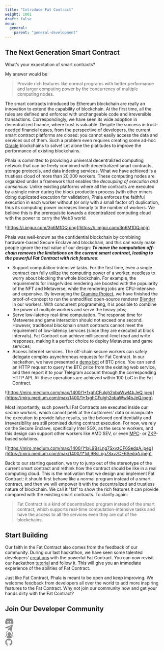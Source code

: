 ```yaml
---
title: "Introduce Fat Contract"
weight: 1001
draft: false
menu:
  general:
    parent: "general-development"
---
```


## The Next Generation Smart Contract

What's your expectation of smart contracts?

My answer would be:

> Provide rich features like normal programs with better performance and larger computing power by the concurrency of multiple computing nodes.

The smart contracts introduced by Ethereum blockchain are really an innovation to extend the capability of blockchain. At the first time, all the rules are defined and enforced with unchangeable code and irreversible transactions. Correspondingly, we have seen its wide adoption in decentralized finance, where trust is valuable. Despite the success in trust-needed financial cases, from the perspective of developers, the current smart contract platforms are closed: you cannot easily access the data and services out of them. Such a problem even requires creating some ad-hoc [Oracle](https://en.wikipedia.org/wiki/Blockchain_oracle) blockchains to solve! Let alone the platitudes to improve the performance of existing blockchains.

Phala is committed to providing a universal decentralized computing network that can be freely combined with decentralized smart contracts, storage protocols, and data indexing services. What we have achieved is a trustless cloud of more than 20,000 workers. These computing nodes are organized under a framework that enables the *decoupling of execution and consensus*: Unlike existing platforms where all the contracts are executed by a single miner during the block production process (with other miners doing duplicated execution for validation), Phala enforces the faithful execution in each worker without (or only with a small factor of) duplication, thus its computing power increases linearly to the number of workers. We believe this is the prerequisite towards a decentralized computing cloud with the power to carry the Web3 world.

![https://i.imgur.com/3p6M1DQ.png](https://i.imgur.com/3p6M1DQ.png)

Phala was well-known as the confidential blockchain by combining hardware-based Secure Enclave and blockchain, and this can easily make people ignore the real value of our design: ***To move the computation off-chain removes the limitations on the current smart contract, leading to the powerful Fat Contract with rich features***:

- Support computation-intensive tasks. For the first time, even a single contract can fully utilize the computing power of a worker, needless to worry about blocking the whole blockchain. For example, the requirements for image/video rendering are boosted with the popularity of the NFT and Metaverse, while the rendering jobs are CPU-intensive and expensive. By leveraging the [Gramine Project](https://github.com/gramineproject/gramine), we have finished the proof-of-concept to run the unmodified open-source renderer [Blender](https://www.blender.org/) in our workers. With concurrent programming, it is possible to combine the power of multiple workers and serve the heavy jobs;
- Serve low-latency real-time computation. The response time for Metaverse and game interaction should not exceed one second. However, traditional blockchain smart contracts cannot meet the requirement of low-latency services (since they are executed at block intervals). Fat Contract can achieve millisecond-level read and write responses, making it a perfect choice to deploy Metaverse and game services;
- Access Internet services. The off-chain secure workers can safely delegate complex asynchronous requests for Fat Contract. In our hackathon, we have presented a [demo bot](https://github.com/Phala-Network/phala-blockchain/tree/encode-hackathon-2021) of BTC price. You can send an HTTP request to query the BTC price from the existing web service, and then report it to your Telegram account through the corresponding HTTP API. All these operations are achieved within 100 LoC in the Fat Contract.

![https://miro.medium.com/max/1400/1*1xghCFulgh2obaWwl4bJeQ.jpeg](https://miro.medium.com/max/1400/1*1xghCFulgh2obaWwl4bJeQ.jpeg)

Most importantly, such powerful Fat Contracts are executed inside our *secure workers*, which cannot peek at the customers' data or manipulate the execution to provide false results, so the beloved confidentiality and irreversibility are still promised during contract execution. For now, we rely on the Secure Enclave, specifically Intel SGX, as the secure workers, and this design can support other workers like AMD SEV, or even [MPC](https://en.wikipedia.org/wiki/Secure_multi-party_computation)- or [ZKP](https://en.wikipedia.org/wiki/Zero-knowledge_proof)-based solutions.

![https://miro.medium.com/max/1400/1*lxL9BsLng7SxvzCF6SedqA.jpeg](https://miro.medium.com/max/1400/1*lxL9BsLng7SxvzCF6SedqA.jpeg)

Back to our starting question, we try to jump out of the stereotype of the current smart contract and rethink how the contract should be like in a real computing cloud. This is the motivation that we design and implement Fat Contract: it should first behave like a normal program instead of a smart contract, and then we will empower it with the decentralized and trustless nature of blockchain. We call it "fat" to show the rich features it can provide compared with the existing smart contracts. To clarify again:

> Fat Contract is a kind of decentralized program instead of the smart contract, which supports real-time computation-intensive tasks and have the access to all the services even they are out of the blockchains.

## Start Building

Our faith in the Fat Contract also comes from the feedback of our community. During our last hackathon, we have seen some talented developers' [creations](https://github.com/Phala-Network/Encode-Hackathon-2021/issues/21) with the powerful Fat Contract.
You can now revisit our hackathon [tutorial](/en-us/build/developer/fat-contract-tutorial/) and follow it. This will give you an immediate experience of the abilities of Fat Contract.

Just like Fat Contract, Phala is meant to be open and keep improving. We welcome feedback from developers all over the world to add more inspiring features to the Fat Contract. Why not join our community now and get your hands dirty with the Fat Contract?


## Join Our Developer Community

<div class="mediaList">
   <div class="item">
     <a href="https://discord.gg/myBmQu5" target="_blank">
        <svg width="27" height="22" viewBox="0 0 27 22" fill="none" xmlns="http://www.w3.org/2000/svg">
           <path d="M9.8 1.3l.3.3C5.9 2.8 4 4.6 4 4.6l1.3-.7c2.5-1 4.5-1.4 5.3-1.4h.4a19.5 19.5 0 0111.6 2.1s-1.8-1.7-5.7-3l.3-.3s3.1 0 6.5 2.4c0 0 3.3 6 3.3 13.5 0 0-2 3.3-7 3.5 0 0-1-1-1.6-1.9 3-.8 4.2-2.7 4.2-2.7-1 .6-1.9 1-2.7 1.3a16.2 16.2 0 01-12.7 0 13.5 13.5 0 01-1.8-.8h-.1l-.1-.1-.6-.4s1 1.8 4 2.7l-1.5 2C1.9 20.4 0 17.1 0 17.1 0 9.8 3.3 3.7 3.3 3.7c3.2-2.4 6.2-2.4 6.5-2.4zm-.6 8.6c-1.3 0-2.4 1.2-2.4 2.6 0 1.4 1 2.5 2.4 2.5 1.3 0 2.3-1.1 2.3-2.5s-1-2.6-2.3-2.6zm8.4 0c-1.3 0-2.3 1.2-2.3 2.6 0 1.4 1 2.5 2.3 2.5C19 15 20 14 20 12.5s-1-2.6-2.4-2.6z" fill="#8c8c8c"></path>
        </svg>
     </a>
  </div>
  <div class="item">
     <a href="https://t.me/phalanetwork" target="_blank">
        <svg width="25" height="21" viewBox="0 0 25 21" fill="none" xmlns="http://www.w3.org/2000/svg">
           <path d="M9.35464 19.5529L9.73964 13.7367L20.2996 4.22167C20.7671 3.79542 20.2034 3.58917 19.5846 3.96042L6.54964 12.1967L0.912142 10.4092C-0.297858 10.0654 -0.311608 9.22667 1.18714 8.62167L23.1459 0.151666C24.1496 -0.302084 25.1121 0.399166 24.7271 1.93917L20.9871 19.5529C20.7259 20.8042 19.9696 21.1067 18.9246 20.5292L13.2321 16.3217L10.4959 18.9754C10.1796 19.2917 9.91839 19.5529 9.35464 19.5529Z" fill="#8c8c8c"></path>
        </svg>
     </a>
  </div>
  <div class="item">
     <a href="https://forum.phala.network/" target="_blank">
        <svg width="27" height="24" viewBox="0 0 27 24" fill="none" xmlns="http://www.w3.org/2000/svg">
           <path fill-rule="evenodd" clip-rule="evenodd" d="M25.7165 18.488C25.1981 18.488 24.779 18.0689 24.779 17.5505C24.779 16.8202 23.4328 15.2574 20.9662 14.9967C20.489 14.947 20.1262 14.5449 20.1262 14.0649V11.9611C20.1262 11.6405 20.2903 11.3424 20.5603 11.1699C22.4915 9.94079 22.8965 7.66454 22.8965 5.97235C22.8965 2.84485 19.9575 2.6011 19.0565 2.6011C18.5381 2.6011 18.119 2.1811 18.119 1.6636C18.119 1.1461 18.5381 0.726105 19.0565 0.726105C21.6928 0.726105 24.7715 2.09954 24.7715 5.97235C24.7715 8.85142 23.8153 11.078 22.0012 12.4505V13.2652C24.8175 13.8642 26.654 15.8583 26.654 17.5495C26.654 18.0689 26.235 18.488 25.7165 18.488ZM13.3275 23.2739C11.2818 23.2739 5.0587 23.2739 5.0587 19.2024C5.0587 17.3058 7.7437 16.057 10.5215 15.5902C8.51245 13.9402 8.23964 11.1277 8.23964 8.80642C8.23964 5.52142 10.1746 3.55923 13.4156 3.55923H13.5778C16.8187 3.55923 18.7537 5.52048 18.7537 8.80642C18.7537 11.1277 18.4809 13.9411 16.4718 15.5902C19.2487 16.0561 21.9328 17.3049 21.9328 19.2024C21.9337 21.9042 19.0378 23.2739 13.3275 23.2739ZM0.426514 17.5505C0.426514 18.0689 0.846514 18.488 1.36401 18.488C1.88151 18.488 2.30151 18.0689 2.30151 17.5514C2.30151 16.8202 3.64683 15.2574 6.11433 14.9977C6.59245 14.948 6.95433 14.5458 6.95433 14.0658V11.962C6.95433 11.6414 6.79026 11.3433 6.52026 11.1708C4.58901 9.94173 4.18401 7.66548 4.18401 5.97329C4.18401 2.84485 7.12308 2.60204 8.02401 2.60204C8.54151 2.60204 8.96151 2.18204 8.96151 1.66454C8.96151 1.14704 8.54151 0.727042 8.02401 0.727042C5.38776 0.727042 2.30901 2.10142 2.30901 5.97329C2.30901 8.85236 3.26433 11.0789 5.07933 12.4514V13.2661C2.26308 13.8642 0.426514 15.8583 0.426514 17.5505Z" fill="#8c8c8c"></path>
        </svg>
     </a>
  </div>
  <div class="item">
     <a href="https://github.com/Phala-Network" target="_blank">
        <svg width="24" height="23" viewBox="0 0 24 23" fill="none" xmlns="http://www.w3.org/2000/svg">
           <path d="M23.43 11.88C23.4521 14.3236 22.6757 16.7077 21.219 18.6698C19.8159 20.6299 17.8249 22.092 15.5347 22.8443C15.3307 22.9011 15.1119 22.8616 14.9407 22.737C14.817 22.6194 14.7507 22.4537 14.7592 22.2833V19.1153C14.8259 18.3223 14.5391 17.5403 13.9755 16.9785C14.4927 16.9278 15.0056 16.8396 15.51 16.7145C16.0051 16.5817 16.4797 16.3818 16.9207 16.1205C17.3828 15.8685 17.794 15.5328 18.1335 15.1305C18.5063 14.6595 18.7862 14.122 18.9585 13.5465C19.1774 12.8105 19.2831 12.0455 19.272 11.2778C19.2977 10.1289 18.8676 9.01665 18.0757 8.184C18.4479 7.18651 18.4063 6.08169 17.9602 5.115C17.5487 5.03997 17.124 5.09775 16.7475 5.28C16.2648 5.45357 15.8005 5.67466 15.3615 5.94L14.7922 6.29475C12.9034 5.76673 10.906 5.76673 9.01723 6.29475C8.85223 6.17925 8.64598 6.0555 8.38198 5.8905C7.97102 5.65096 7.54048 5.44672 7.09498 5.28C6.69553 5.07717 6.24242 5.00502 5.79973 5.07375C5.35491 6.04992 5.31632 7.16287 5.69248 8.1675C4.91161 9.01313 4.4862 10.1269 4.50448 11.2778C4.49272 12.0401 4.59846 12.7998 4.81798 13.53C4.99699 14.1027 5.27634 14.639 5.64298 15.114C5.9749 15.5282 6.38749 15.8706 6.85573 16.1205C7.30251 16.3702 7.77567 16.5694 8.26648 16.7145C8.77358 16.8401 9.28921 16.9284 9.80923 16.9785C9.37742 17.3851 9.11269 17.9381 9.06673 18.5295C8.84969 18.6328 8.61917 18.705 8.38198 18.744C8.11 18.7952 7.83372 18.82 7.55698 18.8183C7.17796 18.8207 6.80805 18.7022 6.50098 18.48C6.15906 18.2322 5.87713 17.9108 5.67598 17.5395C5.49392 17.2285 5.24615 16.961 4.94998 16.7558C4.72927 16.5863 4.47678 16.4628 4.20748 16.3928H3.91048C3.76173 16.3841 3.61281 16.4066 3.47323 16.4588C3.39073 16.5083 3.36598 16.566 3.39898 16.632C3.43803 16.7057 3.48507 16.7748 3.53923 16.8383C3.59899 16.9077 3.66529 16.9713 3.73723 17.028L3.84448 17.094C4.10341 17.2333 4.32869 17.4276 4.50448 17.6633C4.68861 17.8982 4.84631 18.1528 4.97473 18.4223L5.12323 18.7688C5.24028 19.1409 5.47112 19.467 5.78323 19.701C6.0801 19.9162 6.42106 20.0627 6.78148 20.13C7.12335 20.2016 7.47171 20.2375 7.82098 20.2373C8.09714 20.2423 8.37321 20.223 8.64598 20.1795L8.99248 20.1218V22.2833C8.99566 22.4561 8.92337 22.6218 8.79448 22.737C8.61978 22.8608 8.39893 22.9001 8.19223 22.8443C5.90917 22.0824 3.92918 20.6111 2.54098 18.645C1.07673 16.6962 0.299242 14.3174 0.329979 11.88C0.317931 9.85051 0.853767 7.85538 1.88098 6.105C2.88982 4.34759 4.34757 2.88985 6.10498 1.881C7.85535 0.85379 9.85049 0.317954 11.88 0.330002C13.9095 0.317954 15.9046 0.85379 17.655 1.881C19.4124 2.88985 20.8701 4.34759 21.879 6.105C22.907 7.85506 23.4428 9.85041 23.43 11.88Z" fill="#8c8c8c"></path>
        </svg>
     </a>
  </div>
</div>
